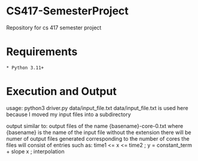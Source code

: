 # CS417-SemesterProject

Repository for cs 417 semester project

# Requirements

    * Python 3.11+

# Execution and Output

usage: 
    python3 driver.py data/input_file.txt
    data/input_file.txt is used here because I moved my input files into a subdirectory

output similar to: 
    output files of the name {basename}-core-0.txt
    where {basename} is the name of the input file without the extension
    there will be numer of output files generated corresponding to the number of cores
    the files will consist of entries such as: 	   time1 <= x <=   time2 ; y =    constant_term + slope x ; interpolation
